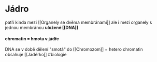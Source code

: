 # Jádro
patří kinda mezi [[Organely se dvěma membránami]] ale i mezi organely s jednou membránou
**uložené [[DNA]]**
#### chromatin = hmota v jádře
DNA se v době dělení "smotá" do [[Chromozom]] = hetero chromatin
 obsahuje [[Jadérko]]
#biologie 

